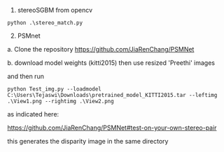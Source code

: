 1. stereoSGBM from opencv
```
python .\stereo_match.py 
```
2. PSMnet 

a. Clone the repository https://github.com/JiaRenChang/PSMNet

b. download model weights (kitti2015)
then use resized 'Preethi' images

and then run 

```
python Test_img.py --loadmodel C:\Users\Tejaswi\Downloads\pretrained_model_KITTI2015.tar --leftimg .\View1.png --rightimg .\View2.png
```

as indicated here:

https://github.com/JiaRenChang/PSMNet#test-on-your-own-stereo-pair

this generates the disparity image in the same directory
